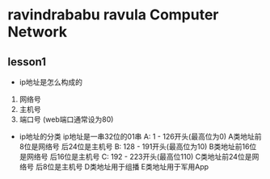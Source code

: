 ravindrababu ravula Computer Network
====================================

## lesson1

* ip地址是怎么构成的

1. 网络号
2. 主机号
3. 端口号 (web端口通常设为80)

* ip地址的分类
ip地址是一串32位的01串
A: 1 - 126开头(最高位为0)
A类地址前8位是网络号 后24位是主机号
B: 128 - 191开头(最高位为10)
B类地址前16位是网络号 后16位是主机号
C: 192 - 223开头(最高位110)
C类地址前24位是网络号 后8位是主机号
D类地址用于组播
E类地址用于军用App
